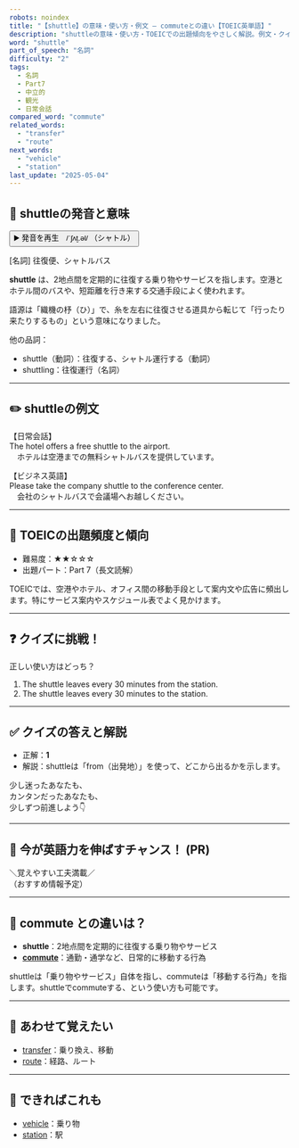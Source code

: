 ```yaml
---
robots: noindex
title: "【shuttle】の意味・使い方・例文 ― commuteとの違い【TOEIC英単語】"
description: "shuttleの意味・使い方・TOEICでの出題傾向をやさしく解説。例文・クイズ付きでcommuteとの違いもわかりやすく学べます。"
word: "shuttle"
part_of_speech: "名詞"
difficulty: "2"
tags:
  - 名詞
  - Part7
  - 中立的
  - 観光
  - 日常会話
compared_word: "commute"
related_words:
  - "transfer"
  - "route"
next_words:
  - "vehicle"
  - "station"
last_update: "2025-05-04"
---
```


## 🔰 shuttleの発音と意味

<button class="play-audio" onclick="playTTS('shuttle')">
  <span class="play-audio-main">
    ▶️ 発音を再生　/ˈʃʌt̬.əl/
  </span>
  <span class="play-audio-sub">
    （シャトル）
  </span>
</button>

[名詞] 往復便、シャトルバス

**shuttle** は、2地点間を定期的に往復する乗り物やサービスを指します。空港とホテル間のバスや、短距離を行き来する交通手段によく使われます。

語源は「織機の杼（ひ）」で、糸を左右に往復させる道具から転じて「行ったり来たりするもの」という意味になりました。

他の品詞：  
- shuttle（動詞）：往復する、シャトル運行する（動詞）
- shuttling：往復運行（名詞）

---

## ✏️ shuttleの例文

【日常会話】  
The hotel offers a free shuttle to the airport.  
　ホテルは空港までの無料シャトルバスを提供しています。

【ビジネス英語】  
Please take the company shuttle to the conference center.  
　会社のシャトルバスで会議場へお越しください。

---

## 🎯 TOEICの出題頻度と傾向

- 難易度：★★☆☆☆
- 出題パート：Part 7（長文読解）

TOEICでは、空港やホテル、オフィス間の移動手段として案内文や広告に頻出します。特にサービス案内やスケジュール表でよく見かけます。

---

## ❓ クイズに挑戦！

正しい使い方はどっち？

1. The shuttle leaves every 30 minutes from the station.  
2. The shuttle leaves every 30 minutes to the station.

---

## ✅ クイズの答えと解説

- 正解：**1**
- 解説：shuttleは「from（出発地）」を使って、どこから出るかを示します。

少し迷ったあなたも、  
カンタンだったあなたも、  
少しずつ前進しよう👇️

---

## 🚀 今が英語力を伸ばすチャンス！ (PR)

<div class="info-center">
＼覚えやすい工夫満載／<br>  
（おすすめ情報予定）
</div>

---

## 🤔  commute との違いは？

- **shuttle**：2地点間を定期的に往復する乗り物やサービス
- **[commute](/word/commute/)**：通勤・通学など、日常的に移動する行為

shuttleは「乗り物やサービス」自体を指し、commuteは「移動する行為」を指します。shuttleでcommuteする、という使い方も可能です。

---

## 🧩 あわせて覚えたい

- [transfer](/word/transfer/)：乗り換え、移動
- [route](/word/route/)：経路、ルート

---

## 📖 できればこれも

- [vehicle](/word/vehicle/)：乗り物
- [station](/word/station/)：駅

<!-- cvid: aid05_bid29 -->
